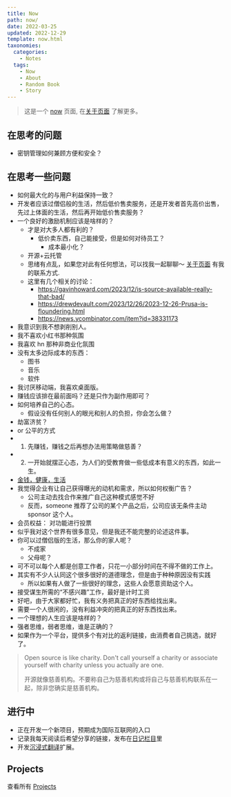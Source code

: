 ```yaml
---
title: Now
path: now/
date: 2022-03-25
updated: 2022-12-29
template: now.html
taxonomies:
  categories:
    - Notes
  tags:
    - Now
    - About
    - Random Book
    - Story
---
```


> 这是一个 [now](https://nownownow.com/about) 页面, 在[关于页面](@content/pages/about.md)
> 了解更多。

<!-- more -->

## 在思考的问题

- 密钥管理如何兼顾方便和安全？

## 在思考一些问题

- 如何最大化的与用户利益保持一致？
- 开发者应该过僧侣般的生活，然后低价售卖服务，还是开发者首先高价出售，先过上体面的生活，然后再开始低价售卖服务？
- 一个良好的激励机制应该是啥样的？
  - 才是对大多人都有利的？
    - 低价卖东西，自己能接受，但是如何对待员工？
      - 成本最小化？
  - 开源+云托管
  - 思绪有点乱，如果您对此有任何想法，可以找我一起聊聊～ [关于页面](@content/pages/about.md) 有我的联系方式.
  - 这里有几个相关的讨论：
    - <https://gavinhoward.com/2023/12/is-source-available-really-that-bad/>
    - <https://drewdevault.com/2023/12/26/2023-12-26-Prusa-is-floundering.html>
    - <https://news.ycombinator.com/item?id=38331173>
- 我意识到我不想剥削别人。
- 我不喜欢小红书那种氛围
- 我喜欢 hn 那种非商业化氛围
- 没有太多边际成本的东西：
  - 图书
  - 音乐
  - 软件
- 我讨厌移动端，我喜欢桌面版。
- 赚钱应该排在最前面吗？还是只作为副作用即可？
- 如何培养自己的心态。
  - 假设没有任何别人的眼光和别人的负担，你会怎么做？
- 劫富济贫？
- or 公平的方式
- 1. 先赚钱，赚钱之后再想办法用策略做慈善？
- 2. 一开始就摆正心态，为人们的受教育做一些低成本有意义的东西，如此一生。
- [金钱，健康，生活](https://todaypurpose.com/posts/time-money-health/)
- 我觉得企业有让自己获得曝光的动机和需求，所以如何权衡广告？
  - 公司主动去找合作来推广自己这种模式感觉不好
  - 反而，someone 推荐了公司的某个产品之后，公司应该无条件主动 sponsor 这个人。
- 会员权益： 对功能进行投票
- 似乎我对这个世界有很多意见，但是我还不能完整的论述这件事。
- 你可以过僧侣版的生活，那么你的家人呢？
  - 不成家
  - 父母呢？
- 可不可以每个人都是创意工作者，只花一小部分时间在不得不做的工作上。
- 其实有不少人认同这个很多很好的道德理念，但是由于种种原因没有实践
  - 所以如果有人做了一些很好的理念，这些人会愿意资助这个人。
- 接受谋生所需的“不感兴趣”工作，最好是计时工资
- 好吧，由于大家都好忙，我有义务把真正的好东西给找出来。
- 需要一个人很闲的，没有利益冲突的把真正的好东西找出来。
- 一个理想的人生应该是啥样的？
- 强者思维，弱者思维，谁是正确的？
- 如果作为一个平台，提供多个有对比的返利链接，由消费者自己挑选，就好了。

> Open source is like charity. Don't call yourself a charity or associate yourself with charity unless you actually are one.
>
> 开源就像慈善机构。不要称自己为慈善机构或将自己与慈善机构联系在一起，除非您确实是慈善机构。

## 进行中

- 正在开发一个新项目，预期成为国际互联网的入口
- 记录我每天阅读后希望分享的链接，发布在[日记栏目](/categories/journal/)里
- 开发[沉浸式翻译](https://immersive-translate.owenyoung.com/)扩展。

## Projects

查看所有 [Projects](@content/projects.md)
